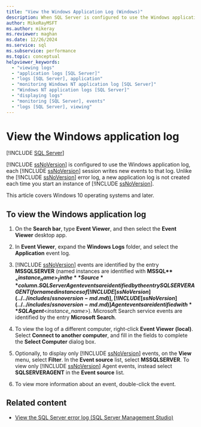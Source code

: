 ```yaml
---
title: "View the Windows Application Log (Windows)"
description: When SQL Server is configured to use the Windows application log, each session writes events to that log. Learn how to view the Windows application log.
author: MikeRayMSFT
ms.author: mikeray
ms.reviewer: maghan
ms.date: 12/26/2024
ms.service: sql
ms.subservice: performance
ms.topic: conceptual
helpviewer_keywords:
  - "viewing logs"
  - "application logs [SQL Server]"
  - "logs [SQL Server], application"
  - "monitoring Windows NT application log [SQL Server]"
  - "Windows NT application logs [SQL Server]"
  - "displaying logs"
  - "monitoring [SQL Server], events"
  - "logs [SQL Server], viewing"
---
```


# View the Windows application log

[!INCLUDE [SQL Server](../../includes/applies-to-version/sqlserver.md)]

  [!INCLUDE [ssNoVersion](../../includes/ssnoversion-md.md)] is configured to use the Windows application log, each [!INCLUDE [ssNoVersion](../../includes/ssnoversion-md.md)] session writes new events to that log. Unlike the [!INCLUDE [ssNoVersion](../../includes/ssnoversion-md.md)] error log, a new application log is not created each time you start an instance of [!INCLUDE [ssNoVersion](../../includes/ssnoversion-md.md)].

  This article covers Windows 10 operating systems and later.

## To view the Windows application log

1. On the **Search bar**, type **Event Viewer**, and then select the **Event Viewer** desktop app.

1. In **Event Viewer**, expand the **Windows Logs** folder, and select the **Application** event log.

1. [!INCLUDE [ssNoVersion](../../includes/ssnoversion-md.md)] events are identified by the entry **MSSQLSERVER** (named instances are identified with **MSSQL$**_<instance_name>_) in the **Source** column. SQL Server Agent events are identified by the entry SQLSERVERAGENT (for named instances of [!INCLUDE [ssNoVersion](../../includes/ssnoversion-md.md)], [!INCLUDE [ssNoVersion](../../includes/ssnoversion-md.md)] Agent events are identified with **SQLAgent$**\<*instance_name*>). Microsoft Search service events are identified by the entry **Microsoft Search**.

1. To view the log of a different computer, right-click **Event Viewer (local)**. Select **Connect to another computer**, and fill in the fields to complete the **Select Computer** dialog box.

1. Optionally, to display only [!INCLUDE [ssNoVersion](../../includes/ssnoversion-md.md)] events, on the **View** menu, select **Filter**. In the **Event source** list, select **MSSQLSERVER**. To view only [!INCLUDE [ssNoVersion](../../includes/ssnoversion-md.md)] Agent events, instead select **SQLSERVERAGENT** in the **Event source** list.

1. To view more information about an event, double-click the event.

## Related content

- [View the SQL Server error log (SQL Server Management Studio)](../../relational-databases/performance/view-the-sql-server-error-log-sql-server-management-studio.md)
